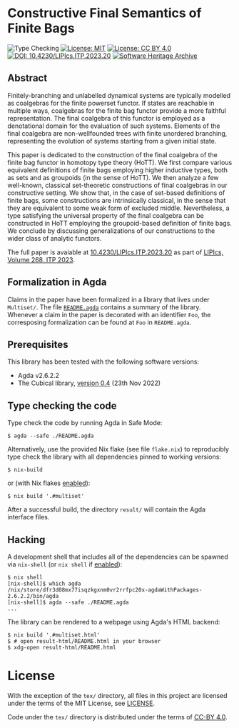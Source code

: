 # Constructive Final Semantics of Finite Bags

![Type Checking](https://github.com/phijor/agda-cubical-multiset/actions/workflows/typecheck.yaml/badge.svg)
[![License: MIT](https://img.shields.io/badge/License-MIT-yellow.svg)](https://opensource.org/licenses/MIT)
[![License: CC BY 4.0](https://img.shields.io/badge/License-CC_BY_4.0-lightgrey.svg)](https://creativecommons.org/licenses/by/4.0/)
[![DOI: 10.4230/LIPIcs.ITP.2023.20](https://img.shields.io/badge/DOI-10.4230%2FLIPIcs.ITP.2023.20-085DA6.svg?logo=DOI)](https://doi.org/10.4230/LIPIcs.ITP.2023.20)
[![Software Heritage Archive](https://archive.softwareheritage.org/badge/origin/https://github.com/phijor/agda-cubical-multiset/)](https://archive.softwareheritage.org/browse/origin/?origin_url=https://github.com/phijor/agda-cubical-multiset)


## Abstract

Finitely-branching and unlabelled dynamical systems are typically modelled as coalgebras for the finite powerset functor.
If states are reachable in multiple ways, coalgebras for the finite bag functor provide a more faithful representation.
The final coalgebra of this functor is employed as a denotational domain for the evaluation of such systems.
Elements of the final coalgebra are non-wellfounded trees with finite unordered branching,
representing the evolution of systems starting from a given initial state.

This paper is dedicated to the construction of the final coalgebra of the finite bag functor in homotopy type theory (HoTT).
We first compare various equivalent definitions of finite bags employing higher inductive types, both as sets and as groupoids (in the sense of HoTT).
We then analyze a few well-known, classical set-theoretic constructions of final coalgebras in our constructive setting.
We show that, in the case of set-based definitions of finite bags,
some constructions are intrinsically classical, in the sense that they are equivalent to some weak form of excluded middle.
Nevertheless, a type satisfying the universal property of the final coalgebra can be constructed in HoTT employing the groupoid-based definition of finite bags.
We conclude by discussing generalizations of our constructions to the wider class of analytic functors.

The full paper is avaiable at [10.4230/LIPIcs.ITP.2023.20](https://doi.org/10.4230/LIPIcs.ITP.2023.20)
as part of [LIPIcs, Volume 268, ITP 2023](https://www.dagstuhl.de/dagpub/978-3-95977-284-6).

## Formalization in Agda

Claims in the paper have been formalized in a library that lives under `Multiset/`.
The file [`README.agda`](https://phijor.github.io/agda-cubical-multiset/README.html) contains a summary of the library.
Whenever a claim in the paper is decorated with an identifier `Foo`,
the corresposing formalization can be found at `Foo` in `README.agda`.

## Prerequisites

This library has been tested with the following software versions:
 * Agda v2.6.2.2
 * The Cubical library, [version 0.4](https://github.com/agda/cubical/releases/tag/v0.4) (23th Nov 2022)

## Type checking the code

Type check the code by running Agda in Safe Mode:

```console
$ agda --safe ./README.agda
```

Alternatively, use the provided Nix flake (see file `flake.nix`) to reproducibly
type check the library with all dependencies pinned to working versions:

```console
$ nix-build
```

or (with Nix flakes [enabled](https://nixos.wiki/wiki/Flakes#Enable_flakes)):

```console
$ nix build '.#multiset'
```

After a successful build, the directory `result/` will contain the Agda interface files.


## Hacking

A development shell that includes all of the dependencies can be spawned via `nix-shell`
(or `nix shell` if [enabled](https://nixos.wiki/wiki/Nix_command)):

```console
$ nix shell
[nix-shell]$ which agda
/nix/store/dfr3d08mx77isqzkgxnm0vr2rrfpc20x-agdaWithPackages-2.6.2.2/bin/agda
[nix-shell]$ agda --safe ./README.agda
...
```

The library can be rendered to a webpage using Agda's HTML backend:

```console
$ nix build '.#multiset.html'
$ # open result-html/README.html in your browser
$ xdg-open result-html/README.html
```

# License

With the exception of the `tex/` directory, all files in this project are
licensed under the terms of the MIT License, see [LICENSE](LICENSE).

Code under the `tex/` directory is distributed under the terms of [CC-BY 4.0](https://creativecommons.org/licenses/by/4.0/).
